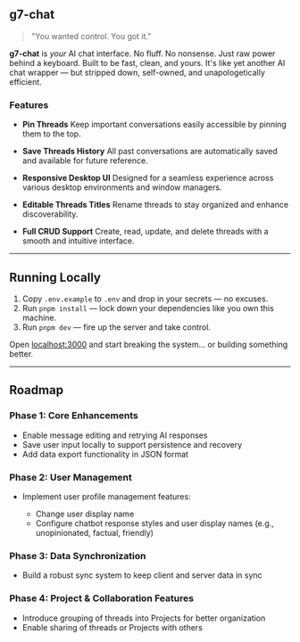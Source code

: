 ## g7-chat

> "You wanted control. You got it."

**g7-chat** is *your* AI chat interface. No fluff. No nonsense. Just raw power behind a keyboard. Built to be fast, clean, and yours. It's like yet another AI chat wrapper — but stripped down, self-owned, and unapologetically efficient.



### Features

* **Pin Threads**
  Keep important conversations easily accessible by pinning them to the top.

* **Save Threads History**
  All past conversations are automatically saved and available for future reference.

* **Responsive Desktop UI**
  Designed for a seamless experience across various desktop environments and window managers.

* **Editable Threads Titles**
  Rename threads to stay organized and enhance discoverability.

* **Full CRUD Support**
  Create, read, update, and delete threads with a smooth and intuitive interface.

---
## Running Locally

1. Copy `.env.example` to `.env` and drop in your secrets — no excuses.
2. Run `pnpm install` — lock down your dependencies like you own this machine.
3. Run `pnpm dev` — fire up the server and take control.

Open [localhost:3000](http://localhost:3000) and start breaking the system… or building something better.

---
## Roadmap

### Phase 1: Core Enhancements

* Enable message editing and retrying AI responses
* Save user input locally to support persistence and recovery
* Add data export functionality in JSON format

### Phase 2: User Management

* Implement user profile management features:

  * Change user display name
  * Configure chatbot response styles and user display names (e.g., unopinionated, factual, friendly)

### Phase 3: Data Synchronization

* Build a robust sync system to keep client and server data in sync

### Phase 4: Project & Collaboration Features

* Introduce grouping of threads into Projects for better organization
* Enable sharing of threads or Projects with others
